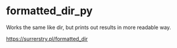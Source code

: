 # formatted_dir_py
Works the same like dir, but prints out results in more readable way.

https://surrerstry.pl/formatted_dir
